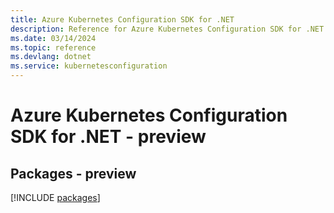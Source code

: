 ```yaml
---
title: Azure Kubernetes Configuration SDK for .NET
description: Reference for Azure Kubernetes Configuration SDK for .NET
ms.date: 03/14/2024
ms.topic: reference
ms.devlang: dotnet
ms.service: kubernetesconfiguration
---
```

# Azure Kubernetes Configuration SDK for .NET - preview
## Packages - preview
[!INCLUDE [packages](kubernetes-configuration-index.md)]